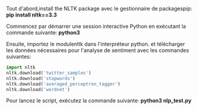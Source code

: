 Tout d'abord,install the NLTK package avec le gestionnaire de packagespip: 
**pip install nltk==3.3**

Commencez par démarrer une session interactive Python en exécutant la commande suivante: 
**python3**

Ensuite, importez le modulenltk dans l'interpréteur python. et télécharger les données nécessaires pour l'analyse de sentiment avec les commandes suivantes:
```python 
import nltk
nltk.download('twitter_samples')
nltk.download('stopwords')
nltk.download('averaged_perceptron_tagger')
nltk.download('wordnet')
```

Pour lancez le script, exécutez la commande suivante:
**python3 nlp_test.py**